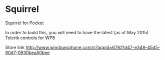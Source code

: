 # Squirrel
Squirrel for Pocket

In order to build this, you will need to have the latest (as of May 2015) Telerik controls for WP8

Store link http://www.windowsphone.com/s?appid=67821d47-e348-45d5-90d7-0930bea50bee
